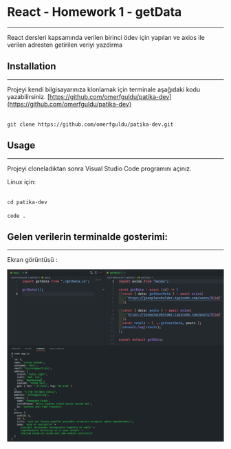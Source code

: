 # React - Homework 1 - getData

---

React dersleri kapsamında verilen birinci ödev için yapılan ve axios ile verilen adresten getirilen veriyi yazdirma

## Installation

---

Projeyi kendi bilgisayarınıza klonlamak için terminale aşağıdaki kodu yazabilirsiniz.
[https://github.com/omerfguldu/patika-dev](https://github.com/omerfguldu/patika-dev)

```

git clone https://github.com/omerfguldu/patika-dev.git

```

## Usage

---

Projeyi cloneladıktan sonra Visual Studio Code programını açınız.

Linux için:

```

cd patika-dev

code .

```

## Gelen verilerin terminalde gosterimi:

---

Ekran görüntüsü :

![](./getdata.png "Terminal Goruntusu")
